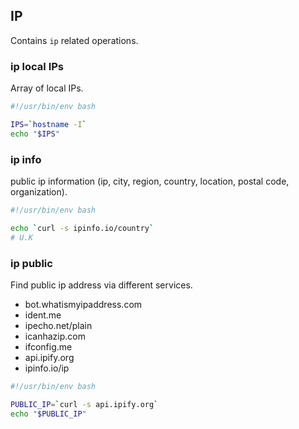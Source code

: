 ## IP

Contains `ip` related operations.

### ip local IPs

Array of local IPs.

```bash
#!/usr/bin/env bash

IPS=`hostname -I`
echo "$IPS"
```

### ip info

public ip information (ip, city, region, country, location, postal code, organization).

```bash
#!/usr/bin/env bash

echo `curl -s ipinfo.io/country`
# U.K
```

### ip public

Find public ip address via different services.

- bot.whatismyipaddress.com
- ident.me
- ipecho.net/plain
- icanhazip.com
- ifconfig.me
- api.ipify.org
- ipinfo.io/ip

```bash
#!/usr/bin/env bash

PUBLIC_IP=`curl -s api.ipify.org`
echo "$PUBLIC_IP"
```
